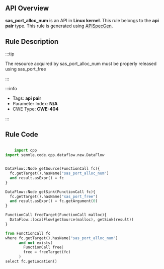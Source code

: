---
---


## API Overview
**sas_port_alloc_num** is an API in **Linux kernel**. This rule belongs to the **api pair** type. This rule is generated using [APISpecGen](../../tools/APISpecGen).
## Rule Description

:::tip

The resource acquired by sas_port_alloc_num must be properly released using sas_port_free

:::

:::info

- Tags: **api pair**
- Parameter Index: **N/A**
- CWE Type: **CWE-404**

:::

## Rule Code
```python

    import cpp
import semmle.code.cpp.dataflow.new.DataFlow


DataFlow::Node getSource(FunctionCall fc){
  fc.getTarget().hasName("sas_port_alloc_num")
  and result.asExpr() = fc
}

DataFlow::Node getSink(FunctionCall fc){
  fc.getTarget().hasName("sas_port_free")
  and result.asExpr() = fc.getArgument(0)
}

FunctionCall freeTarget(FunctionCall malloc){
  DataFlow::localFlow(getSource(malloc), getSink(result))
}

from FunctionCall fc
where fc.getTarget().hasName("sas_port_alloc_num")
      and not exists(
        FunctionCall free| 
        free = freeTarget(fc)
      )
select fc.getLocation()

    
```